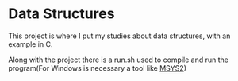 # Data Structures

This project is where I put my studies about data structures, with an example in C.

Along with the project there is a run.sh used to compile and run the program(For Windows is necessary a tool like [MSYS2](https://www.msys2.org/))
